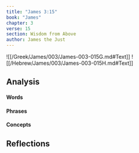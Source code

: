 ```yaml
---
title: "James 3:15"
book: "James"
chapter: 3
verse: 15
section: Wisdom from Above
author: James the Just
---
```

![[/Greek/James/003/James-003-015G.md#Text]]
![[/Hebrew/James/003/James-003-015H.md#Text]]

## Analysis

#### Words

#### Phrases

#### Concepts

## Reflections
